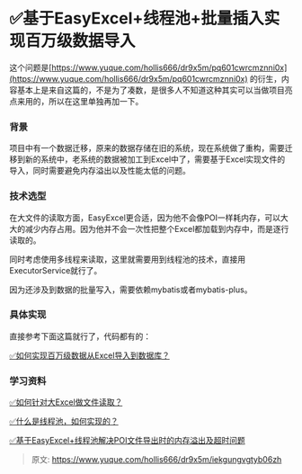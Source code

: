 # ✅基于EasyExcel+线程池+批量插入实现百万级数据导入


这个问题是[https://www.yuque.com/hollis666/dr9x5m/pq601cwrcmznni0x](https://www.yuque.com/hollis666/dr9x5m/pq601cwrcmznni0x) 的衍生，内容基本上是来自这篇的，不是为了凑数，是很多人不知道这种其实可以当做项目亮点来用的，所以在这里单独再加一下。


### 背景

项目中有一个数据迁移，原来的数据存储在旧的系统，现在系统做了重构，需要迁移到新的系统中，老系统的数据被加工到Excel中了，需要基于Excel实现文件的导入，同时需要避免内存溢出以及性能太低的问题。


### 技术选型

在大文件的读取方面，EasyExcel更合适，因为他不会像POI一样耗内存，可以大大的减少内存占用。因为他并不会一次性把整个Excel都加载到内存中，而是逐行读取的。

同时考虑使用多线程来读取，这里就需要用到线程池的技术，直接用ExecutorService就行了。

因为还涉及到数据的批量写入，需要依赖mybatis或者mybatis-plus。


### 具体实现

直接参考下面这篇就行了，代码都有的：

[✅如何实现百万级数据从Excel导入到数据库？](https://www.yuque.com/hollis666/dr9x5m/pq601cwrcmznni0x?view=doc_embed&inner=oiW1h)


### 学习资料

[✅如何针对大Excel做文件读取？](https://www.yuque.com/hollis666/dr9x5m/fqevsshv4hxvtx69?view=doc_embed)

[✅什么是线程池，如何实现的？](https://www.yuque.com/hollis666/dr9x5m/fb5th6?view=doc_embed)

[✅基于EasyExcel+线程池解决POI文件导出时的内存溢出及超时问题](https://www.yuque.com/hollis666/dr9x5m/wcm6xqvp0z004ing?view=doc_embed)


> 原文: <https://www.yuque.com/hollis666/dr9x5m/iekgungvgtyb06zh>